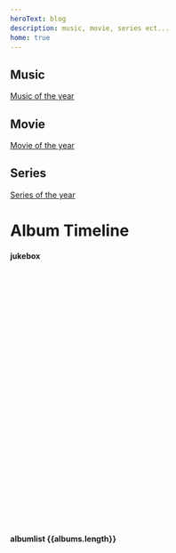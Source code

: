 ```yaml
---
heroText: blog
description: music, movie, series ect...
home: true
---
```


<div class="features">
  <div class="feature">
    <h2>Music</h2>
    <a href="/blog/music/2024">Music of the year</a>
  </div>
  <div class="feature">
    <h2>Movie</h2>
    <a href="/blog/movie/2024">Movie of the year</a>
  </div>
  <div class="feature">
    <h2>Series</h2>
    <a href="/blog/series/2024">Series of the year</a>
  </div>
</div>

# Album Timeline

#### jukebox    
    
<div style="padding:10px;"> </div>
<iframe allow="autoplay *; encrypted-media *; fullscreen *; clipboard-write" frameborder="0" height="450" style="width:100%;max-width:660px;overflow:hidden;border-radius:10px;" sandbox="allow-forms allow-popups allow-same-origin allow-scripts allow-storage-access-by-user-activation allow-top-navigation-by-user-activation" :src="jukeBox"></iframe>

#### albumlist {{albums.length}}

<template v-for="(album, idx) in albums" >
    <div class="container" :id="albumId(album.artist, album.name)">
        <div class="blog-cover">
            <img @click="changeJukebox(album.link)" class="album-img" :src="album.img"/>
        </div>
        <div class="blog-content">
            <h4>{{album.date}}</h4>
            <h3>
                <a :href="`#${albumId(album.artist, album.name)}`"
                    class="header-anchor"
                    aria-hidden="true">#</a>
                {{idx+1}}. {{album.artist}} - {{album.name}}
                <a :href="album.link" target="_blank"><img class="apple-music-img" src="../image/2024/apple-music.png"></a>
            </h3>
            <p>{{album.memo}}</p>
        </div>
    </div>
</template>

<script>
import albumList from '@data/albumList.json'

export default {
    async mounted() {
        window.global ||= window;
        const axios = require('axios').default
        const data = await axios.get('https://reqres.in/api/users');
        console.log(data);
    },
    methods: {
        albumId(artist, name) {
            var id = artist + '-' + name;
            id = id.replaceAll(' ', '-');
            return id;
        },
        changeJukebox(link) {
            this.jukeBox = link.replace('music', 'embed.music');
            location.href = '#jukebox';
        },
    },
    data() {
        return {
            albums: albumList.album,
            jukeBox: albumList.album[0].link.replace('music', 'embed.music'),
        }
    }
}
</script>

<style scoped>
h3 {
    margin-top: 10px;
    margin-bottom: 0px;
}
p {
    margin-top: 10px;
    margin-bottom: 0px;
    font-size: 0.8em;
}
h4 {
    margin-bottom: 0px;
}
.container {
    display: flex;
    margin-top: 20px;
    scroll-margin-block-start: 70px;
}
.apple-music-img {
    width: 20px;
    height:20px;
}
.album-img {
    cursor: pointer;
    width: 200px;
    height:200px;
}
.blog-cover {
    flex: 1;
    width: 200px;
    height:200px;
}
.blog-content {
    flex: 2;
    display: flex;
    flex-direction: column;
    justify-content: flex-start;
}

@media (max-width: 800px) {
    .container {
        margin-top: 40px;
        display: flex;
        flex-direction: column;
    }
    .album-img {
        width: 200px;
        height: 200px;
    }
    .blog-content {
        padding-left:10px;
        display: flex;
        flex-direction: column;
    }
    .blog-cover {
        margin: 0 auto;
    }
}
</style>